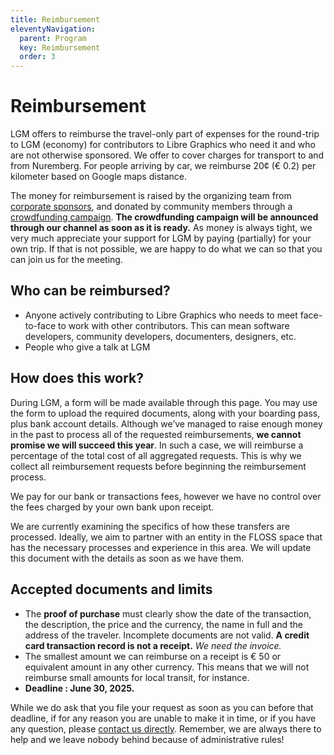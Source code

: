 ```yaml
---
title: Reimbursement
eleventyNavigation:
  parent: Program
  key: Reimbursement
  order: 3
---
```


# Reimbursement

LGM offers to reimburse the travel-only part of expenses for the round-trip
to LGM (economy) for contributors to Libre Graphics who need it and who
are not otherwise sponsored. We offer to cover charges for transport to and
from Nuremberg. For people arriving by car, we reimburse 20¢ (€ 0.2) per
kilometer based on Google maps distance.

The money for reimbursement is raised by the organizing team from [corporate
sponsors]({{rootPath}}/sponsors), and donated by community members through
a [crowdfunding campaign]({{rootPath}}/donate). **The crowdfunding campaign
will be announced through our channel as soon as it is ready.** As money is
always tight, we very much appreciate your support for LGM by paying (partially)
for your own trip. If that is not possible, we are happy to do what we can
so that you can join us for the meeting.

## Who can be reimbursed?

 * Anyone actively contributing to Libre Graphics who needs to meet face-to-face
   to work with other contributors. This can mean software developers, community
   developers, documenters, designers, etc.
 * People who give a talk at LGM

## How does this work?

During LGM, a form will be made available through this page. You may use
the form to upload the required documents, along with your boarding pass,
plus bank account details. Although we’ve managed to raise enough money
in the past to process all of the requested reimbursements, **we cannot
promise we will succeed this year**. In such a case, we will reimburse a
percentage of the total cost of all aggregated requests. This is why we
collect all reimbursement requests before beginning the reimbursement process.

We pay for our bank or transactions fees, however we have no control over the
fees charged by your own bank upon receipt.

We are currently examining the specifics of how these transfers are processed.
Ideally, we aim to partner with an entity in the FLOSS space that has the
necessary processes and experience in this area. We will update this document
with the details as soon as we have them.

## Accepted documents and limits

 * The **proof of purchase** must clearly show the date of the transaction,
   the description, the price and the currency, the name in full and the
   address of the traveler. Incomplete documents are not valid. **A credit
   card transaction record is not a receipt.** *We need the invoice.*
 * The smallest amount we can reimburse on a receipt is € 50 or equivalent
   amount in any other currency. This means that we will not reimburse
   small amounts for local transit, for instance.
 * **Deadline : June 30, 2025.**

While we do ask that you file your request as soon as you can before that
deadline, if for any reason you are unable to make it in time, or if you
have any question, please [contact us directly]({{rootPath}}/contact).
Remember, we are always there to help and we leave nobody behind because
of administrative rules!

